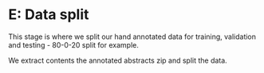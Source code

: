 # E: Data split

This stage is where we split our hand annotated data for training, validation and testing - 80-0-20 split for example.

We extract contents the annotated abstracts zip and split the data.
